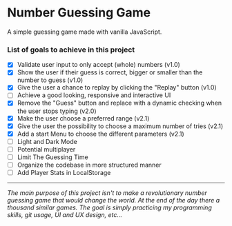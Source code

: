 # Number Guessing Game

A simple guessing game made with vanilla JavaScript.

### **List of goals to achieve in this project**

- [x] Validate user input to only accept (whole) numbers (v1.0)
- [x] Show the user if their guess is correct, bigger or smaller than the number to guess (v1.0)
- [x] Give the user a chance to replay by clicking the "Replay" button (v1.0)
- [ ] Achieve a good looking, responsive and interactive UI
- [x] Remove the "Guess" button and replace with a dynamic checking when the user stops typing (v2.0)
- [x] Make the user choose a preferred range (v2.1)
- [x] Give the user the possibility to choose a maximum number of tries (v2.1)
- [x] Add a start Menu to choose the different parameters (v2.1)
- [ ] Light and Dark Mode
- [ ] Potential multiplayer
- [ ] Limit The Guessing Time
- [ ] Organize the codebase in more structured manner
- [ ] Add Player Stats in LocalStorage

____

*The main purpose of this project isn't to make a revolutionary number guessing game that would change the world. At the end of the day there a thousand similar games.
The goal is simply practicing my programming skills, git usage, UI and UX design, etc...*
